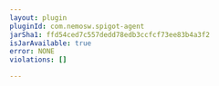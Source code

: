 ```yaml
---
layout: plugin
pluginId: com.nemosw.spigot-agent
jarSha1: ffd54ced7c557dedd78edb3ccfcf73ee83b4a3f2
isJarAvailable: true
error: NONE
violations: []

---
```

